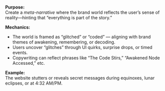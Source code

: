 **Purpose:**  
Create a _meta-narrative_ where the brand world reflects the user’s sense of reality—hinting that “everything is part of the story.”

**Mechanics:**

- The world is framed as “glitched” or “coded” — aligning with brand themes of awakening, remembering, or decoding.
- Users uncover “glitches” through UI quirks, surprise drops, or timed events.
- Copywriting can reflect phrases like “The Code Stirs,” “Awakened Node Accessed,” etc.

**Example:**  
The website stutters or reveals secret messages during equinoxes, lunar eclipses, or at 4:32 AM/PM.
